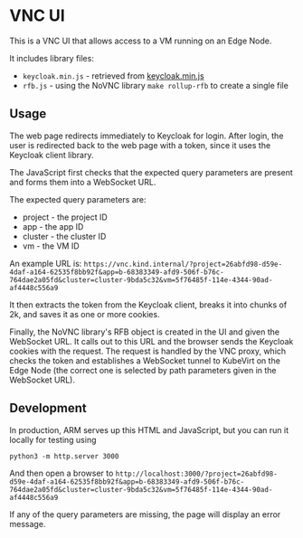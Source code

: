 <!--
SPDX-FileCopyrightText: (C) 2025 Intel Corporation
SPDX-License-Identifier: Apache-2.0
-->

# VNC UI

This is a VNC UI that allows access to a VM running on an Edge Node.

It includes library files:

- `keycloak.min.js` - retrieved from [keycloak.min.js]
- `rfb.js` - using the NoVNC library `make rollup-rfb` to create a single file

## Usage

The web page redirects immediately to Keycloak for login. After login, the user is redirected
back to the web page with a token, since it uses the Keycloak client library.

The JavaScript first checks that the expected query parameters are present and forms them into
a WebSocket URL.

The expected query parameters are:

- project - the project ID
- app - the app ID
- cluster - the cluster ID
- vm - the VM ID

An example URL is:
`https://vnc.kind.internal/?project=26abfd98-d59e-4daf-a164-62535f8bb92f&app=b-68383349-afd9-506f-b76c-764dae2a05fd&cluster=cluster-9bda5c32&vm=5f76485f-114e-4344-90ad-af4448c556a9`

It then extracts the token from the Keycloak client, breaks it into chunks of 2k, and saves it as
one or more cookies.

Finally, the NoVNC library's RFB object is created in the UI and given the WebSocket URL. It calls
out to this URL and the browser sends the Keycloak cookies with the request. The request is handled
by the VNC proxy, which checks the token and establishes a WebSocket tunnel to KubeVirt on the
Edge Node (the correct one is selected by path parameters given in the WebSocket URL).

## Development

In production, ARM serves up this HTML and JavaScript, but you can run it locally for testing using

```shell
python3 -m http.server 3000
```

And then open a browser to
`http://localhost:3000/?project=26abfd98-d59e-4daf-a164-62535f8bb92f&app=b-68383349-afd9-506f-b76c-764dae2a05fd&cluster=cluster-9bda5c32&vm=5f76485f-114e-4344-90ad-af4448c556a9`

If any of the query parameters are missing, the page will display an error message.

[keycloak.min.js]: https://cdn.jsdelivr.net/npm/keycloak-js@25.0.5/dist/keycloak.min.js
